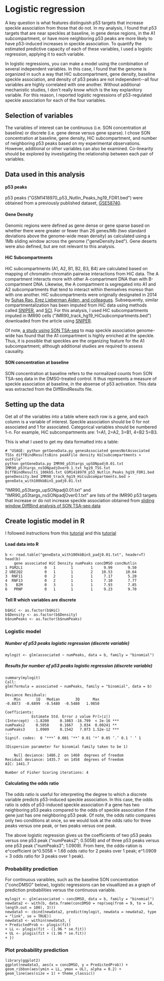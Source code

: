 # Logistic regression
A key question is what features distinguish p53 targets that increase speckle association from those that do not. In my analysis, I found that p53 targets that are near speckles at baseline, in gene dense regions, in the A1 subcompartment, or have more neighboring p53 peaks are more likely to have p53-induced increases in speckle association. To quantify the estimated predictive capacity of each of these variables, I used a logistic regression, applying it to each variable. 
  
In logistic regressions, you can make a model using the combination of several independent variables. In this case, I found that the genome is organized in such a way that HiC subcompartment, gene density, baseline speckle association, and density of p53 peaks are not independent--all four variables are highly correlated with one another. Without additional mechanistic studies, I don't really know which is the key explanitory variable. For this reason, I reported logistic regressions of p53-regulated speckle association for each of the four variables.

## Selection of variables
The variables of interest can be continuous (i.e. SON concentration at baseline) or discrete (i.e. gene dense versus gene sparse). I chose SON concentration at baseline, gene density, HiC subcompartment, and number of neighboring p53 peaks based on my experimental observations. However, additional or other variables can also be examined. Co-linearity should be explored by investigating the relationship between each pair of variables.

## Data used in this analysis
#### p53 peaks
p53 peaks ("GSM1418970_p53_Nutlin_Peaks_hg19_FDR1.bed") were obtained from a previously published dataset, [GSE58740](https://www.ncbi.nlm.nih.gov/geo/query/acc.cgi?acc=GSE58740).
#### Gene Density
Genomic regions were defined as gene dense or gene sparse based on whether there were greater or fewer than 26 genes/Mb (two standard deviations above the genome-wide mean density) as calculated using a 1Mb sliding window across the genome ("geneDensity.bed"). Gene deserts were also defined, but are not relevant to this analysis.
#### HiC Subcompartments
HiC subcompartments (A1, A2, B1, B2, B3, B4) are calculated based on mapping of chromatin-chromatin pairwise interactions from HiC data. The A compartment interacts more with other A-compartment DNA than with B-compartment DNA. Likewise, the A compartment is segregated into A1 and A2 subcompartments that tend to interact within themselves moreso than with one another. HiC subcompartments were originally designated in 2014 by [Suhas Rao, Erez Lieberman Aiden, and colleagues](https://www.sciencedirect.com/science/article/pii/S0092867414014974). Subsequently, similar compartmentalization has been imputed from HiC data using methods called [SNIPER](https://www.nature.com/articles/s41467-019-12954-4), and [SCI](https://www.nature.com/articles/s41467-020-14974-x). For this analysis, I used HiC subcompartments imputed in IMR90 cells ("IMR90_track_hg19_HiCsubcompartments.bed") downloaded from the article using [SNIPER](https://www.nature.com/articles/s41467-019-12954-4). 
  
Of note, [a study using SON TSA-seq](https://rupress.org/jcb/article/217/11/4025/120670/Mapping-3D-genome-organization-relative-to-nuclear) to map speckle association genome-wide has found that the A1 compartment is highly enriched at the speckle. Thus, it is possible that speckles are the organizing feature for the A1 subcompartment; although additional studies are required to assess causality.
#### SON concentration at baseline
SON concentration at baseline refers to the normalized counts from SON TSA-seq data in the DMSO-treated control. It thus represents a measure of speckle association at baseline, in the absense of p53 activation. This data was extracted from the DiffBindResults file. 

## Setting up the data
Get all of the variables into a table where each row is a gene, and each column is a variable of interest. Speckle association should be 0 for not associated and 1 for associated. Categorical variables should be numbered 1-n. For example, HiC subcompartments are: 1=A1, 2=A2, 3=B1, 4=B2 5=B3.  

This is what I used to get my data formatted into a table:
```
# "USAGE: python getGeneData.py genesAssociated genesNotAssociated TSSs diffBindResultsBins peakFile density HiCsubcompartments > outFile"
python getGeneData.py IMR90_p53targs_upSONpadj0.01.txt IMR90_p53targs_nsSONpadjOver0.1.txt hg19_TSS.txt DiffBindResults_100kb5.txt GSM1418970_p53_Nutlin_Peaks_hg19_FDR1.bed geneDensity.bed IMR90_track_hg19_HiCsubcompartments.bed > geneData_with100kbBin5_padj0.01.txt
```
"IMR90_p53targs_upSONpadj0.01.txt" and "IMR90_p53targs_nsSONpadjOver0.1.txt" are lists of the IMR90 p53 targets that increase or do not increase speckle association obtained from [sliding window DiffBind analysis of SON TSA-seq data](https://github.com/katealexander/TSAseq-Alexander2020/tree/master/genomicBins_DiffBind)

## Create logistic model in R
I followed instructions from this [tutorial](https://stats.idre.ucla.edu/r/dae/logit-regression/) and this [tutorial](https://stats.idre.ucla.edu/r/dae/logit-regression/)
#### Load data into R
```
b <- read.table("geneData_with100kbBin5_padj0.01.txt", header=T)
head(b)
    gene associated HiC Density numPeaks concDMSO concNutlin
1 PGM2L1          0   1       1        1     9.99       9.50
2 UBE2Q2          0   1       1        2    10.53      10.64
3  RNF11          0   2       1        1     7.17       5.20
4  RNF13          0   2       1        1     7.10       7.77
5    B2M          0   3       1        1     7.93       7.85
6   PRNP          0   1       1        1     9.23       9.70
```
#### Tell R which variables are discrete
```
b$HiC <- as.factor(b$HiC)
b$Density <- as.factor(b$Density)
b$numPeaks <- as.factor(b$numPeaks)
```

### Logistic model
##### Number of p53 peaks logistic regression (discrete variable)
```
mylogit <- glm(associated ~ numPeaks, data = b, family = "binomial")
```
##### Results for number of p53 peaks logistic regression (discrete variable)
```
summary(mylogit)
Call:
glm(formula = associated ~ numPeaks, family = "binomial", data = b)

Deviance Residuals: 
    Min       1Q   Median       3Q      Max  
-0.8873  -0.6899  -0.5480  -0.5480   1.9850  

Coefficients:
            Estimate Std. Error z value Pr(>|z|)    
(Intercept)  -1.8200     0.1083 -16.799  < 2e-16 ***
numPeaks2     0.5058     0.1667   3.034  0.00241 ** 
numPeaks3     1.0909     0.1542   7.073 1.52e-12 ***
---
Signif. codes:  0 ‘***’ 0.001 ‘**’ 0.01 ‘*’ 0.05 ‘.’ 0.1 ‘ ’ 1

(Dispersion parameter for binomial family taken to be 1)

    Null deviance: 1486.2  on 1460  degrees of freedom
Residual deviance: 1435.7  on 1458  degrees of freedom
AIC: 1441.7

Number of Fisher Scoring iterations: 4
```

#### Calculating the odds ratio 
The odds ratio is useful for interpreting the degree to which a discrete variable predicts p53-induced speckle association. In this case, the odds ratio is odds of p53-induced speckle association if a gene has two neighboring p53 peaks compared to the odds of speckle association if the gene just has one neighboring p53 peak. Of note, the odds ratio compares only two conditions at once, so we would look at the odds ratio for three peaks versus one peak, or two peaks versus one peak.  
  
The above logistic regression gives us the coefficients of two p53 peaks versus one p53 peak ("numPeaks2"; 0.5058) and of three p53 peaks versus one p53 peak ("numPeaks3"; 1.0909). From here, the odds-ration is e^coefficient (e^0.5058 = 1.66 odds ratio for 2 peaks over 1 peak; e^1.0909 = 3 odds ratio for 3 peaks over 1 peak). 


### Probability prediction
For continuous varaibles, such as the baseline SON concentration ("concDMSO" below), logistic regressions can be visuallized as a graph of prediction probabilities versus the continuous variable. 
```
mylogit <- glm(associated ~ concDMSO, data = b, family = "binomial")
newdata2 <- with(b, data.frame(concDMSO = rep(seq(from = 9, to = 14, length.out = 100), 3)))
newdata3 <- cbind(newdata2, predict(mylogit, newdata = newdata2, type = "link", se = TRUE))
newdata3 <- within(newdata3, {
+ PredictedProb <- plogis(fit)
+ LL <- plogis(fit - (1.96 * se.fit))
+ UL <- plogis(fit + (1.96 * se.fit))
+ })
```
### Plot probability prediction
```
library(ggplot2)
ggplot(newdata3, aes(x = concDMSO, y = PredictedProb)) + geom_ribbon(aes(ymin = LL, ymax = UL), alpha = 0.2) + geom_line(aes(size = 1) + theme_classic()
```

